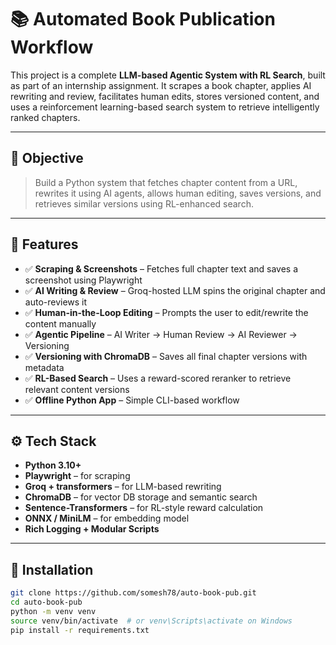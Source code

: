 # 📚 Automated Book Publication Workflow

This project is a complete **LLM-based Agentic System with RL Search**, built as part of an internship assignment. It scrapes a book chapter, applies AI rewriting and review, facilitates human edits, stores versioned content, and uses a reinforcement learning-based search system to retrieve intelligently ranked chapters.

---

## 🎯 Objective

> Build a Python system that fetches chapter content from a URL, rewrites it using AI agents, allows human editing, saves versions, and retrieves similar versions using RL-enhanced search.

---

## 🧩 Features

- ✅ **Scraping & Screenshots** – Fetches full chapter text and saves a screenshot using Playwright
- ✅ **AI Writing & Review** – Groq-hosted LLM spins the original chapter and auto-reviews it
- ✅ **Human-in-the-Loop Editing** – Prompts the user to edit/rewrite the content manually
- ✅ **Agentic Pipeline** – AI Writer → Human Review → AI Reviewer → Versioning
- ✅ **Versioning with ChromaDB** – Saves all final chapter versions with metadata
- ✅ **RL-Based Search** – Uses a reward-scored reranker to retrieve relevant content versions
- ✅ **Offline Python App** – Simple CLI-based workflow

---

## ⚙️ Tech Stack

- **Python 3.10+**
- **Playwright** – for scraping
- **Groq + transformers** – for LLM-based rewriting
- **ChromaDB** – for vector DB storage and semantic search
- **Sentence-Transformers** – for RL-style reward calculation
- **ONNX / MiniLM** – for embedding model
- **Rich Logging + Modular Scripts**

---

## 🚀 Installation

```bash
git clone https://github.com/somesh78/auto-book-pub.git
cd auto-book-pub
python -m venv venv
source venv/bin/activate  # or venv\Scripts\activate on Windows
pip install -r requirements.txt
